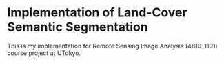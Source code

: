 # Implementation of Land-Cover Semantic Segmentation

This is my implementation for Remote Sensing Image Analysis (4810-1191) course project at UTokyo.
